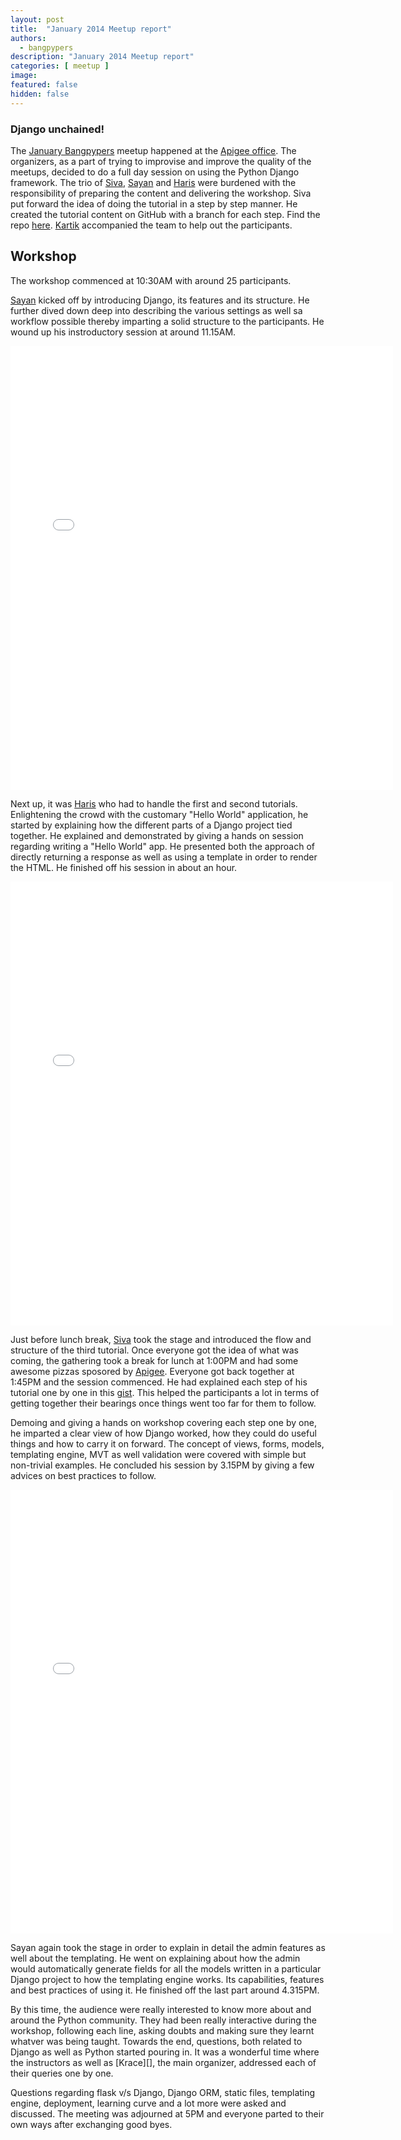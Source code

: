 ```yaml
---
layout: post
title:  "January 2014 Meetup report"
authors: 
  - bangpypers
description: "January 2014 Meetup report"
categories: [ meetup ]
image:
featured: false
hidden: false
---
```


### Django unchained!

The [January Bangpypers](https://www.meetup.com/BangPypers/events/125797552/) meetup happened at the [Apigee office](https://goo.gl/maps/yFcov). The organizers, as a part of trying to improvise and improve the quality of the meetups, decided to do a full day session on using the Python Django framework. The trio of [Siva][], [Sayan][] and [Haris][] were burdened with the responsibility of preparing the content and delivering the workshop. Siva put forward the idea of doing the tutorial in a step by step manner. He created the tutorial content on GitHub with a branch for each step. Find the repo [here](https://github.com/sivaa/django-workshop). [Kartik] accompanied the team to help out the participants.

Workshop
---
The workshop commenced at 10:30AM with around 25 participants.

[Sayan][] kicked off by introducing Django, its features and its structure. He further dived down deep into describing the various settings as well sa workflow possible thereby imparting a solid structure to the participants. He wound up his instroductory session at around 11.15AM.

<iframe src="//instagram.com/p/jTKlvGLQTc/embed/" width="612" height="710" frameborder="0" scrolling="no" allowtransparency="true"></iframe>

Next up, it was [Haris][] who had to handle the first and second tutorials. Enlightening the crowd with the customary "Hello World" application, he started by explaining how the different parts of a Django project tied together. He explained and demonstrated by giving a hands on session regarding writing a "Hello World" app. He presented both the approach of directly returning a response as well as using a template in order to render the HTML. He finished off his session in about an hour.

<iframe src="//instagram.com/p/jTJWcTrQSI/embed/" width="612" height="710" frameborder="0" scrolling="no" allowtransparency="true"></iframe>

Just before lunch break, [Siva][] took the stage and introduced the flow and structure of the third tutorial. Once everyone got the idea of what was coming, the gathering took a break for lunch at 1:00PM and had some awesome pizzas sposored by [Apigee][]. Everyone got back together at 1:45PM and the session commenced. He had explained each step of his tutorial one by one in this [gist][]. This helped the participants a lot in terms of getting together their bearings once things went too far for them to follow.

Demoing and giving a hands on workshop covering each step one by one, he imparted a clear view of how Django worked, how they could do useful things and how to carry it on forward. The concept of views, forms, models, templating engine, MVT as well validation were covered with simple but non-trivial examples. He concluded his session by 3.15PM by giving a few advices on best practices to follow.

<iframe src="//instagram.com/p/jTTpkFrQaq/embed/" width="612" height="710" frameborder="0" scrolling="no" allowtransparency="true"></iframe>

Sayan again took the stage in order to explain in detail the admin features as well about the templating. He went on explaining about how the admin would automatically generate fields for all the models written in a particular Django project to how the templating engine works. Its capabilities, features and best practices of using it. He finished off the last part around 4.315PM.

By this time, the audience were really interested to know more about and around the Python community. They had been really interactive during the workshop, following each line, asking doubts and making sure they learnt whatver was being taught. Towards the end, questions, both related to Django as well as Python started pouring in. It was a wonderful time where the instructors as well as [Krace][], the main organizer, addressed each of their queries one by one.

Questions regarding flask v/s Django, Django ORM, static files, templating engine, deployment, learning curve and a lot more were asked and discussed. The meeting was adjourned at 5PM and everyone parted to their own ways after exchanging good byes.


[Apigee]: https://apigee.com/about/
[Kracekumar]: https://twitter.com/kracetheking
[Sayan]: https://twitter.com/chowdhury_sayan
[Siva]: https://twitter.com/sivaa_in
[Haris]: https://twitter.com/harisibrahimkv
[Kartik]: https://twitter.com/k4rtik
[gist]: https://gist.github.com/sivaa/8486393